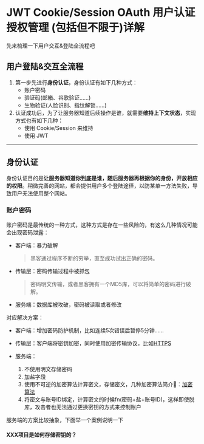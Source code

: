 # JWT Cookie/Session OAuth 用户认证 授权管理 (包括但不限于)详解

先来梳理一下用户交互&登陆全流程吧

## 用户登陆&交互全流程

1. 第一步先进行**身份认证**，身份认证有如下几种方式：
	* 账户密码
	* 验证码(邮箱、谷歌验证……)
	* 生物验证(人脸识别、指纹解锁……)
2. 认证成功后，为了让服务器知道后续操作是谁，就需要**维持上下文状态**，实现方式也有如下几种：
	* 使用 Cookie/Session 来维持
	* 使用 JWT 

***

## 身份认证

身份认证目的是**让服务器知道你到底是谁，随后服务器再根据你的身份，开放相应的权限**。稍微完善的网站，都会提供用户多个登陆途径，以防某单一方法失败，导致用户无法使用整个网站。

### 账户密码

账户密码是最传统的一种方式，这种方式是存在一些风险的，有这么几种情况可能会出现密码泄露：

* 客户端：暴力破解
    > 黑客通过程序不断的穷举，直至成功试出正确的密码。
* 传输层：密码传输过程中被抓包
    > 密码明文传输，或者黑客拥有一个MD5库，可以将简单的密码进行破解。
* 服务端：数据库被攻破，密码被读取或者修改

对应解决方案：

* 客户端：增加密码防护机制，比如连续5次错误后暂停5分钟……

* 传输层：客户端将密钥加密，同时使用加密传输协议，比如[HTTPS](TODO)

* 服务端：

    1. 不使用明文存储密码
	2. 加盐字段
	3. 使用不可逆的加密算法计算密文，存储密文，几种加密算法简介🔗：[加密算法](TODO)
	4. 将密文与账号ID绑定，计算密文的时候fn(密码+盐+账号ID)，这样即使脱库，攻击者也无法通过更换密钥的方式来控制账户

服务端的方案比较抽象，下面举一个案例说明一下

#### XXX项目是如何存储密钥的？


